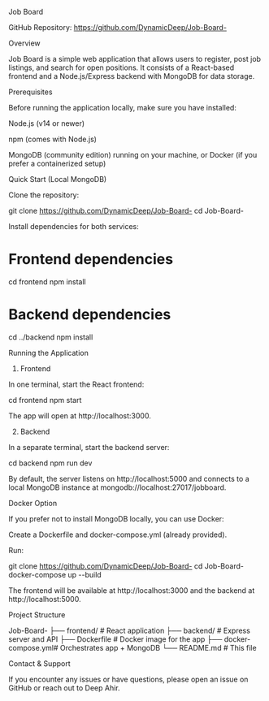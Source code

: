 Job Board

GitHub Repository: https://github.com/DynamicDeep/Job-Board-

Overview

Job Board is a simple web application that allows users to register, post job listings, and search for open positions. It consists of a React-based frontend and a Node.js/Express backend with MongoDB for data storage.

Prerequisites

Before running the application locally, make sure you have installed:

Node.js (v14 or newer)

npm (comes with Node.js)

MongoDB (community edition) running on your machine, or Docker (if you prefer a containerized setup)

Quick Start (Local MongoDB)

Clone the repository:

git clone https://github.com/DynamicDeep/Job-Board-
cd Job-Board-

Install dependencies for both services:

# Frontend dependencies
cd frontend
npm install

# Backend dependencies
cd ../backend
npm install

Running the Application

1. Frontend

In one terminal, start the React frontend:

cd frontend
npm start

The app will open at http://localhost:3000.

2. Backend

In a separate terminal, start the backend server:

cd backend
npm run dev

By default, the server listens on http://localhost:5000 and connects to a local MongoDB instance at mongodb://localhost:27017/jobboard.

Docker Option

If you prefer not to install MongoDB locally, you can use Docker:

Create a Dockerfile and docker-compose.yml (already provided).

Run:

git clone https://github.com/DynamicDeep/Job-Board-
cd Job-Board-
docker-compose up --build

The frontend will be available at http://localhost:3000 and the backend at http://localhost:5000.

Project Structure

Job-Board-
├── frontend/         # React application
├── backend/          # Express server and API
├── Dockerfile        # Docker image for the app
├── docker-compose.yml# Orchestrates app + MongoDB
└── README.md         # This file

Contact & Support

If you encounter any issues or have questions, please open an issue on GitHub or reach out to Deep Ahir.